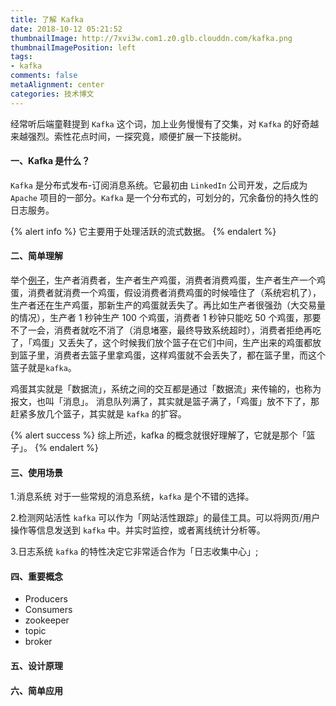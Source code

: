 ```yaml
---
title: 了解 Kafka
date: 2018-10-12 05:21:52
thumbnailImage: http://7xvi3w.com1.z0.glb.clouddn.com/kafka.png
thumbnailImagePosition: left
tags: 
- kafka
comments: false
metaAlignment: center
categories: 技术博文
---
```

经常听后端童鞋提到 `Kafka` 这个词，加上业务慢慢有了交集，对 `Kafka` 的好奇越来越强烈。索性花点时间，一探究竟，顺便扩展一下技能树。

<!-- more -->
#### 一、Kafka 是什么？
`Kafka` 是分布式发布-订阅消息系统。它最初由 `LinkedIn` 公司开发，之后成为 `Apache` 项目的一部分。`Kafka` 是一个分布式的，可划分的，冗余备份的持久性的日志服务。

{% alert info %}
它主要用于处理活跃的流式数据。
{% endalert %}

#### 二、简单理解
举个[例子](http://orchome.com/kafka/index)，生产者消费者，生产者生产鸡蛋，消费者消费鸡蛋，生产者生产一个鸡蛋，消费者就消费一个鸡蛋，假设消费者消费鸡蛋的时候噎住了（系统宕机了），生产者还在生产鸡蛋，那新生产的鸡蛋就丢失了。再比如生产者很强劲（大交易量的情况），生产者 1 秒钟生产 100 个鸡蛋，消费者 1 秒钟只能吃 50 个鸡蛋，那要不了一会，消费者就吃不消了（消息堵塞，最终导致系统超时），消费者拒绝再吃了，「鸡蛋」又丢失了，这个时候我们放个篮子在它们中间，生产出来的鸡蛋都放到篮子里，消费者去篮子里拿鸡蛋，这样鸡蛋就不会丢失了，都在篮子里，而这个篮子就是`kafka`。

鸡蛋其实就是「数据流」，系统之间的交互都是通过「数据流」来传输的，也称为报文，也叫「消息」。
消息队列满了，其实就是篮子满了，「鸡蛋」放不下了，那赶紧多放几个篮子，其实就是 `kafka` 的扩容。

{% alert success %}
综上所述，kafka 的概念就很好理解了，它就是那个「篮子」。
{% endalert %}

#### 三、使用场景
1.消息系统
对于一些常规的消息系统，`kafka` 是个不错的选择。

2.检测网站活性
`kafka` 可以作为「网站活性跟踪」的最佳工具。可以将网页/用户操作等信息发送到 `kafka` 中。并实时监控，或者离线统计分析等。

3.日志系统
`kafka` 的特性决定它非常适合作为「日志收集中心」;

#### 四、重要概念
- Producers
- Consumers
- zookeeper
- topic
- broker

#### 五、设计原理

#### 六、简单应用
